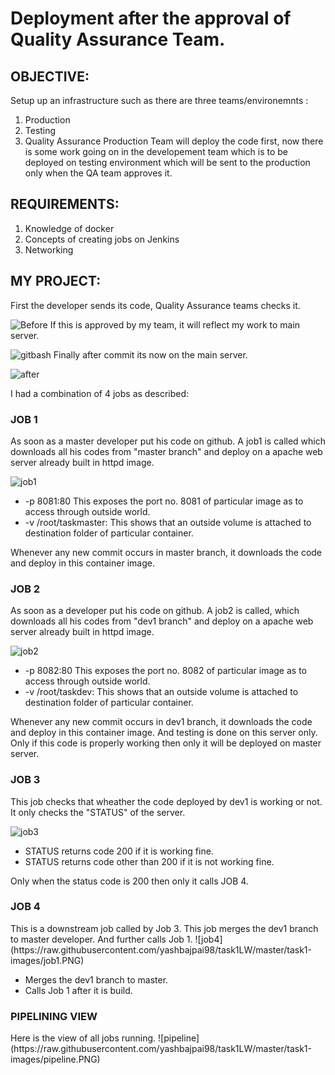 <h1>Deployment after the approval of Quality Assurance Team.</h1>
<h2>OBJECTIVE:</h2>
Setup up an infrastructure such as there are three teams/environemnts :

1. Production
2. Testing
3. Quality Assurance
Production Team will deploy the code first, now there is some work going on in the developement team which is to be deployed on testing environment which will be sent to the production only when the QA team approves it.

<h2>REQUIREMENTS:</h2>
<ol>
<li>Knowledge of docker</li>
<li>Concepts of creating jobs on Jenkins</li>
<li>Networking</li>
</ol>

<h2>MY PROJECT:</h2>
First the developer sends its code, Quality Assurance teams checks it.

![Before](https://raw.githubusercontent.com/yashbajpai98/task1LW/master/task1-images/master-before.PNG)
 If this is approved by my team, it will reflect my work to main server.
 
  ![gitbash](https://raw.githubusercontent.com/yashbajpai98/task1LW/master/task1-images/gitbash.PNG)
Finally after commit its now on the main server.

 ![after](https://raw.githubusercontent.com/yashbajpai98/task1LW/master/task1-images/master-after.PNG)

I had a combination of 4 jobs as described:
<h3>JOB 1</h3>
As soon as a master developer put his code on github. A job1 is called which downloads all his codes from "master branch" and deploy on a apache web server already built in httpd image.

 ![job1](https://raw.githubusercontent.com/yashbajpai98/task1LW/master/task1-images/job1.PNG)
<ul>
  <li> -p 8081:80 This exposes the port no. 8081 of particular image as to access through outside world. </li>
  <li> -v /root/taskmaster: This shows that an outside volume is attached to destination folder of particular container.
</ul>
Whenever any new commit occurs in master branch, it downloads the code and deploy in this container image.

<h3>JOB 2</h3>
As soon as a developer put his code on github. A job2 is called, which downloads all his codes from "dev1 branch" and deploy on a apache web server already built in httpd image.

 ![job2](https://raw.githubusercontent.com/yashbajpai98/task1LW/master/task1-images/job1.PNG)
<ul>
  <li> -p 8082:80 This exposes the port no. 8082 of particular image as to access through outside world. </li>
  <li> -v /root/taskdev: This shows that an outside volume is attached to destination folder of particular container.
</ul>
Whenever any new commit occurs in dev1 branch, it downloads the code and deploy in this container image. And testing is done on this server only. Only if this code is properly working then only it will be deployed on master server.

<h3>JOB 3</h3>
This job checks that wheather the code deployed by dev1 is working or not. It only checks the "STATUS" of the server.
 
 ![job3](https://raw.githubusercontent.com/yashbajpai98/task1LW/master/task1-images/job1.PNG)
<ul>
  <li> STATUS returns code 200 if it is working fine. </li>
  <li> STATUS returns code other than 200 if it is not working fine. </li>
 </ul>
Only when the status code is 200 then only it calls JOB 4.

<h3>JOB 4</h3>
This is a downstream job called by Job 3. This job merges the dev1 branch to master developer. And further calls Job 1.
 ![job4](https://raw.githubusercontent.com/yashbajpai98/task1LW/master/task1-images/job1.PNG)
<ul>
  <li> Merges the dev1 branch to master.</li>
  <li> Calls Job 1 after it is build.</li>
 </ul>
 
 
<h3>PIPELINING VIEW</h3>
Here is the view of all jobs running.
 ![pipeline](https://raw.githubusercontent.com/yashbajpai98/task1LW/master/task1-images/pipeline.PNG)

